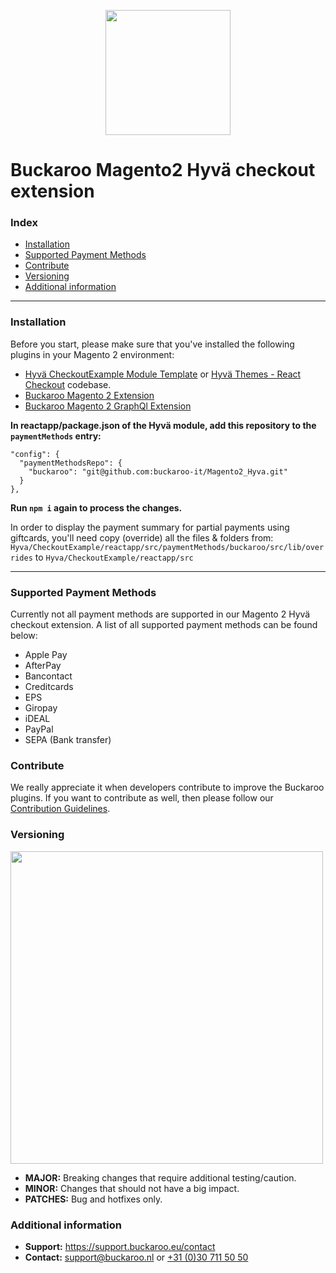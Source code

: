 <p align="center">
  <img src="https://www.buckaroo.nl/media/3577/magento2_hyva_icon.png" width="200px" position="center">
</p>

# Buckaroo Magento2 Hyvä checkout extension

### Index
- [Installation](#installation)
- [Supported Payment Methods](#supported-payment-methods)
- [Contribute](#contribute)
- [Versioning](#versioning)
- [Additional information](#additional-information)
---

### Installation

Before you start, please make sure that you've installed the following plugins in your Magento 2 environment:

- [Hyvä CheckoutExample Module Template](https://github.com/hyva-themes/magento2-checkout-example)  or  [Hyvä Themes - React Checkout](https://github.com/hyva-themes/magento2-react-checkout)  codebase.
- [Buckaroo Magento 2 Extension](https://github.com/buckaroo-it/Magento2)
- [Buckaroo Magento 2 GraphQl Extension](https://github.com/buckaroo-it/Magento2_GraphQL)

**In reactapp/package.json of the Hyvä module, add this repository to the `paymentMethods` entry:**

```
"config": {
  "paymentMethodsRepo": {
    "buckaroo": "git@github.com:buckaroo-it/Magento2_Hyva.git"
  }
},
```

**Run  `npm i`  again to process the changes.**

In order to display the payment summary for partial payments using giftcards, you'll need copy (override) all the files & folders from: `Hyva/CheckoutExample/reactapp/src/paymentMethods/buckaroo/src/lib/overrides`  to  `Hyva/CheckoutExample/reactapp/src`

---
### Supported Payment Methods
Currently not all payment methods are supported in our Magento 2 Hyvä checkout extension. A list of all supported payment methods can be found below:
- Apple Pay
- AfterPay
- Bancontact
- Creditcards
- EPS
- Giropay
- iDEAL
- PayPal
- SEPA (Bank transfer)


### Contribute
We really appreciate it when developers contribute to improve the Buckaroo plugins.
If you want to contribute as well, then please follow our [Contribution Guidelines](CONTRIBUTING.md).

### Versioning 
<p align="left">
  <img src="https://www.buckaroo.nl/media/3480/magento_versioning.png" width="500px" position="center">
</p>

- **MAJOR:** Breaking changes that require additional testing/caution.
- **MINOR:** Changes that should not have a big impact.
- **PATCHES:** Bug and hotfixes only.


### Additional information
- **Support:** https://support.buckaroo.eu/contact
- **Contact:** [support@buckaroo.nl](mailto:support@buckaroo.nl) or [+31 (0)30 711 50 50](tel:+310307115050)
